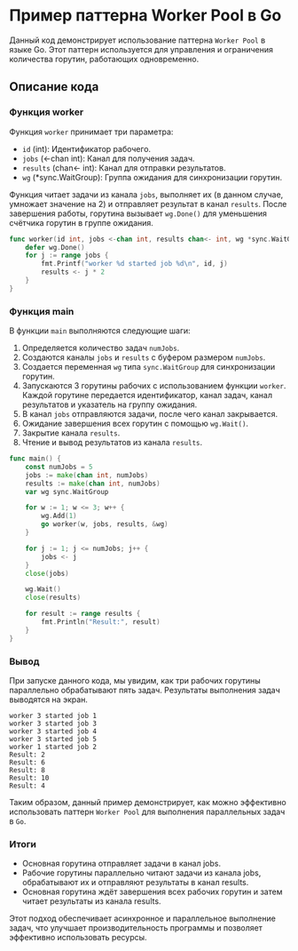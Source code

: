 # Пример паттерна Worker Pool в Go

Данный код демонстрирует использование паттерна `Worker Pool` в языке Go. Этот паттерн используется для управления и ограничения количества горутин, работающих одновременно.

## Описание кода

### Функция worker

Функция `worker` принимает три параметра:
- `id` (int): Идентификатор рабочего.
- `jobs` (<-chan int): Канал для получения задач.
- `results` (chan<- int): Канал для отправки результатов.
- `wg` (*sync.WaitGroup): Группа ожидания для синхронизации горутин.

Функция читает задачи из канала `jobs`, выполняет их (в данном случае, умножает значение на 2) и отправляет результат в канал `results`. После завершения работы, горутина вызывает `wg.Done()` для уменьшения счётчика горутин в группе ожидания.

```go
func worker(id int, jobs <-chan int, results chan<- int, wg *sync.WaitGroup) {
    defer wg.Done()
    for j := range jobs {
        fmt.Printf("worker %d started job %d\n", id, j)
        results <- j * 2
    }
}
```

### Функция main

В функции `main` выполняются следующие шаги:

1. Определяется количество задач `numJobs`.
2. Создаются каналы `jobs` и `results` с буфером размером `numJobs`.
3. Создается переменная `wg` типа `sync.WaitGroup` для синхронизации горутин.
4. Запускаются 3 горутины рабочих с использованием функции `worker`. Каждой горутине передается идентификатор, канал задач, канал результатов и указатель на группу ожидания.
5. В канал `jobs` отправляются задачи, после чего канал закрывается.
6. Ожидание завершения всех горутин с помощью `wg.Wait()`.
7. Закрытие канала `results`.
8. Чтение и вывод результатов из канала `results`.

```go
func main() {
    const numJobs = 5
    jobs := make(chan int, numJobs)
    results := make(chan int, numJobs)
    var wg sync.WaitGroup

    for w := 1; w <= 3; w++ {
        wg.Add(1)
        go worker(w, jobs, results, &wg)
    }

    for j := 1; j <= numJobs; j++ {
        jobs <- j
    }
    close(jobs)

    wg.Wait()
    close(results)

    for result := range results {
        fmt.Println("Result:", result)
    }
}
```

### Вывод

При запуске данного кода, мы увидим, как три рабочих 
горутины параллельно обрабатывают пять задач. Результаты выполнения задач выводятся на экран.

```worker 1 started job 1
worker 3 started job 1
worker 3 started job 3
worker 3 started job 4
worker 3 started job 5
worker 1 started job 2
Result: 2
Result: 6
Result: 8
Result: 10
Result: 4
```

Таким образом, данный пример демонстрирует, как можно эффективно использовать паттерн `Worker Pool` для выполнения параллельных задач в `Go`.

### Итоги

* Основная горутина отправляет задачи в канал jobs.
* Рабочие горутины параллельно читают задачи из канала jobs, обрабатывают их и отправляют результаты в канал results.
* Основная горутина ждёт завершения всех рабочих горутин и затем читает результаты из канала results.

Этот подход обеспечивает асинхронное и параллельное выполнение задач, что улучшает производительность программы и позволяет эффективно использовать ресурсы.

